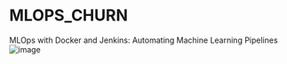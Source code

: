 # MLOPS_CHURN

MLOps with Docker and Jenkins: Automating Machine Learning Pipelines
![image](https://user-images.githubusercontent.com/79460211/211985224-8993c62f-7904-49ab-9b9e-87b0e68667bc.png)
